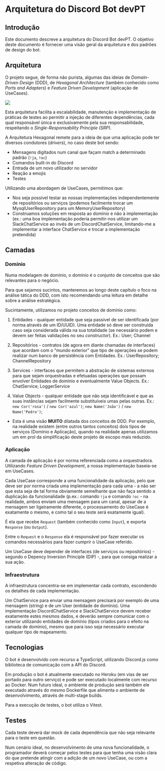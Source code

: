 # Arquitetura do Discord Bot devPT

## Introdução

Este documento descreve a arquitetura do Discord Bot devPT. O objetivo deste documento é fornecer uma visão geral da arquitetura e dos padrões de design do bot.

## Arquitetura

O projeto segue, de forma não purista, algumas das ideias de _Domain-Driven Design_ (DDD), de _Hexagonal Architecture_ (também conhecido como _Ports and Adapters_) e _Feature Driven Development_ (aplicação de UseCases).

![](https://jmgarridopaz.github.io/assets/images/hexagonalarchitecture/figure1.png)

Esta arquitetura facilita a escalabilidade, manutenção e implementação de práticas de testes ao permitir a injeção de diferentes dependências, cada qual responsável única e exclusivamente pela sua responsabilidade, respeitando o _Single-Responsability Principle (SRP)_.

A Arquitetura Hexagonal remete para a ideia de que uma aplicação pode ter diversos condutores (_drivers_), no caso deste bot sendo:

- Mensagens digitados num canal que façam match a determinado padrão (`!ja`, `!oc`)
- Comandos built-in do Discord
- Entrada de um novo utilizador no servidor
- Reação a emojis
- Testes

Utilizando uma abordagem de UseCases, permitimos que:

- Nos seja possível testar as nossas implementações independentemente de repositórios ou serviços (podemos facilmente trocar um MysqlUserRepository para um MemoryUserRepository)
- Construamos soluções em resposta ao domínio e não à implementação (ex.: uma boa implementação poderia permitir-nos utilizar um SlackChatService ao invés de um DiscordChatService, limitando-me a implementar a interface ChatService e trocar a implementação pretendida)

## Camadas

### Domínio

Numa modelagem de domínio, o domínio é o conjunto de conceitos que são relevantes para o negócio.

Para que sejamos sucintos, manteremos ao longo deste capítulo o foco na análise tática do DDD, com isto recomendando uma leitura em detalhe sobre a análise estratégica.

Sucintamente, utilizamos no projeto conceitos de domínio como:

1. Entidades - qualquer entidade que seja passível de ser identificada (por norma através de um ID/UUID). Uma entidade só deve ser construída caso seja considerada válida na sua totalidade (se necessário podem e devem ser feitas validações no seu _constructor_). Ex.: User; Channel

2. Repositórios - contratos (de agora em diante chamadas de interfaces) que acordam com o "mundo exterior" que tipo de operações se podem realizar num banco de persistência com Entidades. Ex.: UserRepository; ChannelRepository

3. Services - interfaces que permitem a abstração de sistemas externos para que sejam orquestradas e efetuadas operações que possam envolver Entidades de domínio e eventualmente Value Objects. Ex.: ChatService; LoggerService

4. Value Objects - qualquer entidade que não seja identificável e que as suas instâncias sejam facilmente substituíveis umas pelas outras. Ex.: `new Cor('rosa')` / `new Cor('azul')`; `new Name('João')` / `new Name('Pedro')`;

- Esta é uma visão **MUITO** dilatada dos conceitos de DDD. Por exemplo, na realidade existem (entre outros tantos conceitos) dois tipos de serviços (Domínio e Aplicação), quando na realidade apenas utilizamos um em prol da simplificação deste projeto de escopo mais reduzido.

### Aplicação

A camada de aplicação é por norma referenciada como a orquestradora. Utilizando _Feature Driven Development_, a nossa implementação baseia-se em UseCases.

Cada UseCase corresponde a uma funcionalidade da aplicação, pelo que deve ser por norma criada uma implementação para cada uma - a não ser que esta seja de tal forma obviamente semelhante que não faça sentido a duplicação da funcionalidade (p.ex.: comando `!ja` e comando `!oc` - na realidade, ambos enviam uma mensagem para um canal, apesar de a mensagem ser ligeiramente diferente, o processamento do UseCase é exatamente o mesmo, e como tal o seu teste será exatamente igual).

É ela que recebe `Request` (também conhecido como `Input`), e exporta `Response` (ou `Output`).

Entre o `Request` e o `Response` ela é responsável por fazer executar os comandos necessários para fazer cumprir o UseCase referido.

Um UseCase deve depender de interfaces (de serviços ou repositórios) - segundo o Depency Inversion Principle (DIP) -, para que consiga realizar a sua ação.

### Infraestrutura

A infraestrutura concentra-se em implementar cada contrato, escondendo os detalhes de cada implementação.

Um ChatService para enviar uma mensagem precisará por exemplo de uma mensagem (string) e de um User (entidade de domínio). Uma implementação DiscordChatService e SlackChatService devem receber exatamente estes mesmos dados, e deverão sempre comunicar com o exterior utilizando entidades de domínio (tipos criados para o efeito na camada de domínio), mesmo que para isso seja necessário executar qualquer tipo de mapeamento.

## Tecnologias

O bot é desenvolvido com recurso a TypeScript, utilizando Discord.js como biblioteca de comunicação com a API do Discord.

Em produção o bot é atualmente executado no Heroku (em vias de ser portado para outro serviço) e pode ser executado localmente com recurso ao Docker. Num futuro ideal, o ambiente de produção será também ele executado através do mesmo Dockerfile que alimenta o ambiente de desenvolvimento, através de multi-stage builds.

Para a execução de testes, o bot utiliza o Vitest.

## Testes

Cada teste deverá dar mock de cada dependência que não seja relevante para o teste em questão.

Num cenário ideal, no desenvolvimento de uma nova funcionalidade, o programador deverá começar pelos testes para que tenha uma visão clara do que pretende atingir com a adição de um novo UseCase, ou com a respetiva alteração de código.

